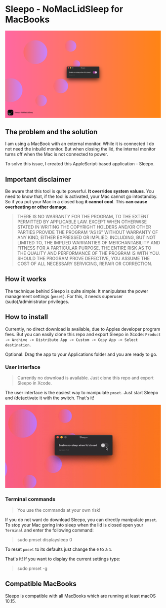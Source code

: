 # Sleepo - NoMacLidSleep for MacBooks
![Header image](images/sleepo.png)
## The problem and the solution
I am using a MacBook with an external monitor.
While it is connected I do not need the inbuild monitor.
But when closing the lid, the internal monitor turns off when the Mac is not connected to power.

To solve this issue, I created this AppleScript-based application - Sleepo.

## Important disclaimer
Be aware that this tool is quite powerful. 
**It overrides system values**.
You need to know that, if the tool is activated, your Mac cannot go intostandby.
So if you put your Mac in a closed bag **it cannot cool**.
This **can cause overheating or other damage**.

> THERE IS NO WARRANTY FOR THE PROGRAM, TO THE EXTENT PERMITTED BY APPLICABLE LAW. EXCEPT WHEN OTHERWISE STATED IN WRITING THE COPYRIGHT HOLDERS AND/OR OTHER PARTIES PROVIDE THE PROGRAM “AS IS” WITHOUT WARRANTY OF ANY KIND, EITHER EXPRESSED OR IMPLIED, INCLUDING, BUT NOT LIMITED TO, THE IMPLIED WARRANTIES OF MERCHANTABILITY AND FITNESS FOR A PARTICULAR PURPOSE. THE ENTIRE RISK AS TO THE QUALITY AND PERFORMANCE OF THE PROGRAM IS WITH YOU. SHOULD THE PROGRAM PROVE DEFECTIVE, YOU ASSUME THE COST OF ALL NECESSARY SERVICING, REPAIR OR CORRECTION.

## How it works
The technique behind Sleepo is quite simple: It manipulates the power management settings (`pmset`).
For this, it needs superuser (sudo)/administrator privileges.

## How to install

Currently, no direct download is available, due to Apples developer program fees.
But you can easily clone this repo and export Sleepo in Xcode: `Product -> Archive -> Distribute App -> Custom -> Copy App -> Select destination`.

Optional: Drag the app to your Applications folder and you are ready to go.

### User interface

> Currently no download is available. Just clone this repo and export Sleepo
in Xcode.

The user interface is the easiest way to manipulate `pmset`. Just start
Sleepo and (de)activate it with the switch. That's it!

![User interface example GIF](images/example-video.gif)

### Terminal commands
> You use the commands at your own risk!

If you do not want do download Sleepo, you can directly manipulate `pmset`.
To stop your Mac goring into sleep when the lid is closed open your  `Terminal` and enter the following command:

> sudo pmset displaysleep 0

To reset `pmset` to its defaults just change the `0` to a `1`.

That's it! If you want to display the current settings type:

> sudo pmset -g

## Compatible MacBooks
Sleepo is compatible with all MacBooks which are running at least macOS 10.15.
